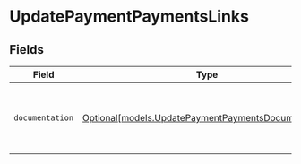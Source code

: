 # UpdatePaymentPaymentsLinks


## Fields

| Field                                                                                                  | Type                                                                                                   | Required                                                                                               | Description                                                                                            |
| ------------------------------------------------------------------------------------------------------ | ------------------------------------------------------------------------------------------------------ | ------------------------------------------------------------------------------------------------------ | ------------------------------------------------------------------------------------------------------ |
| `documentation`                                                                                        | [Optional[models.UpdatePaymentPaymentsDocumentation]](../models/updatepaymentpaymentsdocumentation.md) | :heavy_minus_sign:                                                                                     | The URL to the generic Mollie API error handling guide.                                                |